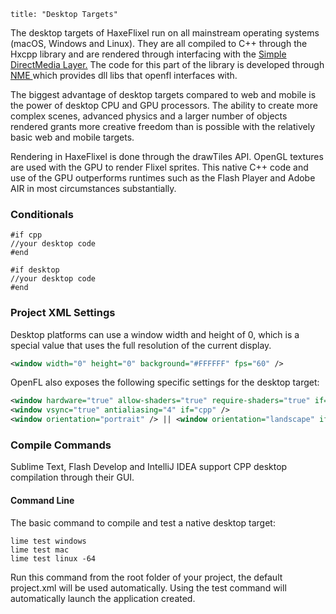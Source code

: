 ```
title: "Desktop Targets"
```

The desktop targets of HaxeFlixel run on all mainstream operating systems (macOS, Windows and Linux). They are all compiled to C++ through the Hxcpp library and are rendered through interfacing with the [Simple DirectMedia Layer.](http://libsdl.org) The code for this part of the library is developed through [NME ](https://github.com/haxenme/NME)which provides dll libs that openfl interfaces with.

The biggest advantage of desktop targets compared to web and mobile is the power of desktop CPU and GPU processors. The ability to create more complex scenes, advanced physics and a larger number of objects rendered grants more creative freedom than is possible with the relatively basic web and mobile targets.

Rendering in HaxeFlixel is done through the drawTiles API. OpenGL textures are used with the GPU to render Flixel sprites. This native C++ code and use of the GPU outperforms runtimes such as the Flash Player and Adobe AIR in most circumstances substantially.

### Conditionals

```
#if cpp
//your desktop code
#end

#if desktop
//your desktop code
#end
```

### Project XML Settings

Desktop platforms can use a window width and height of 0, which is a special value that uses the full resolution of the current display.

```xml
<window width="0" height="0" background="#FFFFFF" fps="60" />
```

OpenFL also exposes the following specific settings for the desktop target:

```xml
<window hardware="true" allow-shaders="true" require-shaders="true" if="cpp"/>
<window vsync="true" antialiasing="4" if="cpp" />
<window orientation="portrait" /> || <window orientation="landscape" if="cpp"/>
```

### Compile Commands

Sublime Text, Flash Develop and IntelliJ IDEA support CPP desktop compilation through their GUI.

#### Command Line

The basic command to compile and test a native desktop target:

```
lime test windows
lime test mac
lime test linux -64
```

Run this command from the root folder of your project, the default project.xml will be used automatically. Using the test command will automatically launch the application created.

